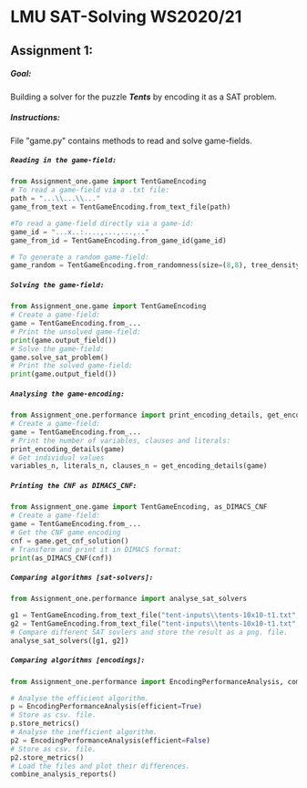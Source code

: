 # LMU SAT-Solving WS2020/21

## Assignment 1: 
##### Goal:
Building a solver for the puzzle **_Tents_** by encoding it as a SAT problem.

##### Instructions:
File "game.py" contains methods to read and solve game-fields.

##### `Reading in the game-field:`
 ```python
from Assignment_one.game import TentGameEncoding
# To read a game-field via a .txt file:
path = "...\\...\\..."
game_from_text = TentGameEncoding.from_text_file(path)

#To read a game-field directly via a game-id:
game_id = "...x..:....,...,...,.."
game_from_id = TentGameEncoding.from_game_id(game_id)

# To generate a random game-field:
game_random = TentGameEncoding.from_randomness(size=(8,8), tree_density=0.5).
```
##### `Solving the game-field:`

 ```python
from Assignment_one.game import TentGameEncoding
# Create a game-field:
game = TentGameEncoding.from_...
# Print the unsolved game-field:
print(game.output_field())
# Solve the game-field:
game.solve_sat_problem()
# Print the solved game-field:
print(game.output_field())
```

##### `Analysing the game-encoding:`

 ```python
from Assignment_one.performance import print_encoding_details, get_encoding_details
# Create a game-field:
game = TentGameEncoding.from_...
# Print the number of variables, clauses and literals:
print_encoding_details(game)
# Get individual values
variables_n, literals_n, clauses_n = get_encoding_details(game)
```
##### `Printing the CNF as DIMACS_CNF:`

 ```python
from Assignment_one.game import TentGameEncoding, as_DIMACS_CNF
# Create a game-field:
game = TentGameEncoding.from_...
# Get the CNF game encoding
cnf = game.get_cnf_solution()
# Transform and print it in DIMACS format:
print(as_DIMACS_CNF(cnf))
```
##### `Comparing algorithms [sat-solvers]:`

 ```python
from Assignment_one.performance import analyse_sat_solvers

g1 = TentGameEncoding.from_text_file("tent-inputs\\tents-10x10-t1.txt", algo_name="Efficient")
g2 = TentGameEncoding.from_text_file("tent-inputs\\tents-10x10-t1.txt", efficient=False, algo_name="Inefficient")
# Compare different SAT sovlers and store the result as a png. file.
analyse_sat_solvers([g1, g2])
```

##### `Comparing algorithms [encodings]:`

 ```python
from Assignment_one.performance import EncodingPerformanceAnalysis, combine_analysis_reports

# Analyse the efficient algorithm.
p = EncodingPerformanceAnalysis(efficient=True)
# Store as csv. file.
p.store_metrics()
# Analyse the inefficient algorithm.
p2 = EncodingPerformanceAnalysis(efficient=False)
# Store as csv. file.
p2.store_metrics()
# Load the files and plot their differences.
combine_analysis_reports()
```